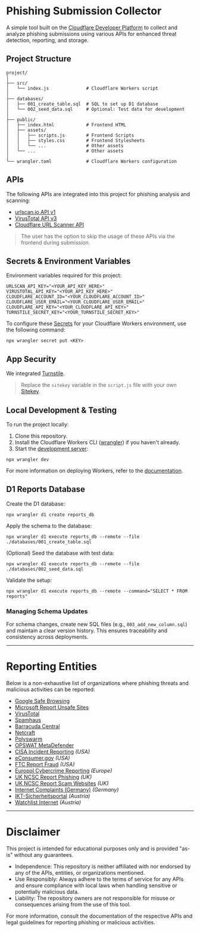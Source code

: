 # Phishing Submission Collector

A simple tool built on the [Cloudflare Developer Platform](https://developers.cloudflare.com/products/?product-group=Developer+platform) to collect and analyze phishing submissions using various APIs for enhanced threat detection, reporting, and storage.

## Project Structure

```
project/
│
├── src/
│   └── index.js              # Cloudflare Workers script
│
├── databases/
│   ├── 001_create_table.sql  # SQL to set up D1 database
│   └── 002_seed_data.sql     # Optional: Test data for development
│
├── public/
│   ├── index.html            # Frontend HTML
│   ├── assets/
│   │   ├── scripts.js        # Frontend Scripts
│   │   ├── styles.css        # Frontend Stylesheets
│   │   └── ...               # Other assets
│   └── ...                   # Other assets
│
└── wrangler.toml             # Cloudflare Workers configuration
```

## APIs

The following APIs are integrated into this project for phishing analysis and scanning:

- [urlscan.io API v1](https://urlscan.io/docs/api/)
- [VirusTotal API v3](https://docs.virustotal.com/reference/overview)
- [Cloudflare URL Scanner API](https://developers.cloudflare.com/radar/investigate/url-scanner/)

> The user has the option to skip the usage of these APIs via the frontend during submission.

## Secrets & Environment Variables

Environment variables required for this project:

```
URLSCAN_API_KEY="<YOUR_API_KEY_HERE>"
VIRUSTOTAL_API_KEY="<YOUR_API_KEY_HERE>"
CLOUDFLARE_ACCOUNT_ID="<YOUR_CLOUDFLARE_ACCOUNT_ID>"
CLOUDFLARE_USER_EMAIL="<YOUR_CLOUDFLARE_USER_EMAIL>"
CLOUDFLARE_API_KEY="<YOUR_CLOUDFLARE_API_KEY>"
TURNSTILE_SECRET_KEY="<YOUR_TURNSTILE_SECRET_KEY>"
```

To configure these [Secrets](https://developers.cloudflare.com/workers/configuration/secrets/) for your Cloudflare Workers environment, use the following command:

```
npx wrangler secret put <KEY>
```

## App Security

We integrated [Turnstile](https://developers.cloudflare.com/turnstile/).

> Replace the `sitekey` variable in the `script.js` file with your own [Sitekey](https://developers.cloudflare.com/turnstile/get-started/#get-a-sitekey-and-secret-key).

## Local Development & Testing

To run the project locally:

1. Clone this repository.
2. Install the Cloudflare Workers CLI ([wrangler](https://developers.cloudflare.com/workers/wrangler/install-and-update/)) if you haven't already.
3. Start the [development server](https://developers.cloudflare.com/workers/testing/local-development/#supported-resource-bindings-in-different-environments):

```
npx wrangler dev
```

For more information on deploying Workers, refer to the [documentation](https://developers.cloudflare.com/workers/static-assets/get-started/#deploy-a-full-stack-application).

## D1 Reports Database

Create the D1 database:

```
npx wrangler d1 create reports_db
```

Apply the schema to the database:

```
npx wrangler d1 execute reports_db --remote --file ./databases/001_create_table.sql
```

(Optional) Seed the database with test data:

```
npx wrangler d1 execute reports_db --remote --file ./databases/002_seed_data.sql
```

Validate the setup:

```
npx wrangler d1 execute reports_db --remote --command="SELECT * FROM reports"
```

### Managing Schema Updates

For schema changes, create new SQL files (e.g., `003_add_new_column.sql`) and maintain a clear version history. This ensures traceability and consistency across deployments.

---

# Reporting Entities

Below is a non-exhaustive list of organizations where phishing threats and malicious activities can be reported:

- [Google Safe Browsing](https://safebrowsing.google.com/safebrowsing/report_phish/?hl=en)
- [Microsoft Report Unsafe Sites](https://www.microsoft.com/en-us/wdsi/support/report-unsafe-site)
- [VirusTotal](https://www.virustotal.com/)
- [Spamhaus](https://submit.spamhaus.org/submit)
- [Barracuda Central](https://www.barracudacentral.org/report)
- [Netcraft](https://report.netcraft.com/report)
- [Polyswarm](https://polyswarm.network/)
- [OPSWAT MetaDefender](https://metadefender.opswat.com/)
- [CISA Incident Reporting](https://myservices.cisa.gov/irf) *(USA)*
- [eConsumer.gov](https://econsumer.gov/?lang=en-US) *(USA)*
- [FTC Report Fraud](https://reportfraud.ftc.gov/) *(USA)*
- [Europol Cybercrime Reporting](https://www.europol.europa.eu/report-a-crime/report-cybercrime-online) *(Europe)*
- [UK NCSC Report Phishing](https://www.ncsc.gov.uk/collection/phishing-scams/report-scam-email) *(UK)*
- [UK NCSC Report Scam Websites](https://www.ncsc.gov.uk/section/about-this-website/report-scam-website) *(UK)*
- [Internet Complaints (Germany)](https://www.internet-beschwerdestelle.de/en/complaint/submit/e-mail-and-spam.html) *(Germany)*
- [IKT-Sicherheitsportal](https://www.onlinesicherheit.gv.at/Themen/Erste-Hilfe/Meldestellen.html) *(Austria)*
- [Watchlist Internet](https://www.watchlist-internet.at/melde-formular/) *(Austria)*

---

# Disclaimer

This project is intended for educational purposes only and is provided "as-is" without any guarantees.

- Independence: This repository is neither affiliated with nor endorsed by any of the APIs, entities, or organizations mentioned.
- Use Responsibly: Always adhere to the terms of service for any APIs and ensure compliance with local laws when handling sensitive or potentially malicious data.
- Liability: The repository owners are not responsible for misuse or consequences arising from the use of this tool.

For more information, consult the documentation of the respective APIs and legal guidelines for reporting phishing or malicious activities.

